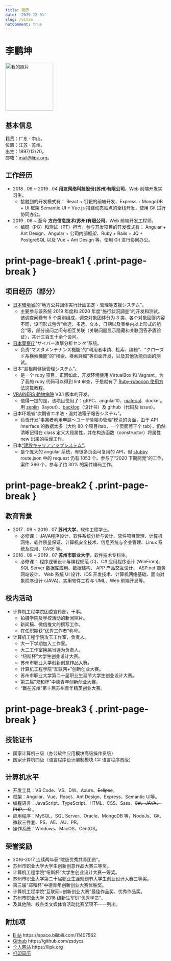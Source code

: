 ```yaml
---
title: 简历
date: '2019-12-31'
slug: /vitae
notComment: true
---
```


# 李鹏坤

<p><img src="https://lipk.oss-accelerate.aliyuncs.com/images/vitae.jpg" alt="我的照片" height="150px"></p>

## 基本信息

籍贯：广东 · 中山。  
位置：江苏 · 苏州。  
出生：1997/12/20。  
邮箱：mail@lipk.org。

## 工作经历

- 2018 . 09 ~ 2019 . 04 **用友网络科技股份(苏州)有限公司**，Web 前端开发实习生。
  - 接触到的开发模式有： React + 钉耙的前端开发、Express + MongoDB + UI 框架 Semantic UI + Vue.js 搭建动态站点的全栈开发，使用 Git 进行协同办公。
- 2019 . 06 ~ 至今 **方舟信息技术(苏州)有限公司**，Web 前端开发工程师。
  - 编码（PG）和测试（PT）担当。参与开发项目的开发模式有： Angular + Ant Design、Angular + 公司内部框架、Ruby + Rails + JQ + PostgreSQL 以及 Vue + Ant Design 等，使用 Git 进行协同办公。

# print-page-break1 { .print-page-break }

## 项目经历（部分）

- [日本環境省](https://www.env.go.jp/)的“地方公共団体実行計画策定・管理等支援システム”。
  - 主要参与该系统 2019 年度和 2020 年度“施行状況調査”的开发和测试。该调查问卷有 5 个类别组成，调查对象团体分为 3 类，各个对象回答内容不同，设问形式包含“单选、多选、文本，日期以及表格内以上形式的组合”等，部分设问之间有相互关联（关联问题显示隐藏和关联回答矛盾验证），共计三百五十余个设问。
- [日本警察庁](https://www.npa.go.jp/)“サイバー攻撃分析センタ”系统。
  - 负责“マスタメンテナンス機能”的“利用者申請、检索、编辑”、“クローズド系検索機能”的"検索、検索詳細"等页面开发，以及其他功能页面的测试。
- 日本“島根県健康管理システム”。
  - 是一个 ruby 项目，正因如此，开发环境使用 VirtualBox 和 Vagrant。为了我的 ruby 代码可以得到 lint 审查，于是就有了 [Ruby-rubocop 使用方法](https://www.lipk.org/blog/2020/05/15/how-to-use-ruby-rubocop/)这篇教程。
- [VRAINERS 動物病院](https://www.vrainers.jp/) V3.1 版本的开发。
  - 值得一提的是，该项目使用了：gRPC、angular10、[material](https://next.material.angular.io/components)、docker。用 [zeplin](https://zeplin.io/)（layout）、[backlog](https://backlog.com/)（设计书）及 github（代码及 issue）。
- 日本环境省“次期省エネ法・温対法電子報告システム”。
  - 负责开发“事業者利用申請～ユーザ情報の管理”模块的页面，由于 API interface 的数据太多（大约 80 个项目/tab，一个页面若干个 tab），仍然清晰记得在 class 定义大段属性，并在构造函数（constructor）将属性 new 出来的枯燥工作。
- 日本[“建設キャリアアップシステム”](https://www.ccus.jp/p/info)。
  - 是个庞大的 angular 系统，有很多页面可复用的 API，但 [stubby](https://www.npmjs.com/package/stubby) route.json 中的 request 仍有 1053 个。参与了“2020 下期開発”的工作，案件 396 个，参与了约 30% 的案件编码工作。

# print-page-break2 { .print-page-break }

## 教育背景

- 2017 . 09 ~ 2019 . 07 **苏州大学**，软件工程学士。  
  - 必修课：
JAVA程序设计、软件系统分析与设计、软件项目管理、计算机网络、软件质量保证、计算机安全技术、信息系统与企业管理、Linux 系统及应用、CASE 等。
- 2016 . 09 ~ 2019 . 07 **苏州市职业大学**，软件技术专科生。  
  - 必修课：
程序逻辑设计与编程规范 (C)、C# 应用程序设计 (WinFrom)、 SQL Server 数据库应用、数据结构、 APP 产品交互设计、 ASP.net 商务网站设计、 Web 系统 UI 设计、iOS 开发技术、计算机网络基础、面向对象程序设计 (JAVA)、实用软件工程与 UML、Web 前端开发等。  

## 校内活动

- 计算机工程学院团委宣传部，干事。  
  - 拍摄学院及学校活动的新闻照片。
  - 新闻稿、微信推文的撰写工作。
  - 在任职期获“优秀工作者”称号。  
- 计算机工程学院攻玉工作室，负责人。  
  - 大一下学期加入工作室。
  - 大二工作室换届当选为负责人。
  - “纽斯杯”大学生创业设计大赛。
  - 苏州市职业大学创新创意作品大赛。
  - 计算机工程学院“互联网+”创新创业大赛。
  - 苏州市职业大学第二十届职业生涯节大学生创业设计大赛。
  - 第三届“郑和杯”中德青年创新创业大赛。
  - “赢在苏州”第十届苏州青年精英创业大赛。

# print-page-break3 { .print-page-break }

## 技能证书

- 国家计算机三级（办公软件应用模块高级操作员级）
- 国家计算机四级（语言程序设计编制模块 C# 语言程序员级）

## 计算机水平

- 开发工具：VS Code、VS、DW、Axure、~~Eclipse~~。
- 框架：Angular、Vue、React、Ant Design、Express、Semantic UI等。
- 编程语言：JavaScript、TypeScript、HTML、CSS、Sass、~~C#、JAVA、 PHP、 C~~ 。
- 应用程序：MySQL、SQL Server、Oracle、MongoDB 等，NodeJs、Git、微软三件套、PS、AE、AU、PR。
- 操作系统：Windows、MacOS、CentOS。

## 荣誉奖励

- 2016-2017 连续两年获“院级优秀共青团员”。
- 苏州市职业大学大学生创新创意作品大赛三等奖。
- 计算机工程学院“纽斯杯”大学生创业设计大赛一等奖。
- 苏州市职业大学第二十届职业生涯规划节大学生创业设计大赛三等奖。
- 第三届“郑和杯”中德青年创新创业大赛优胜奖。
- 计算机工程学院“互联网+创新创业大赛”最佳作品奖、优秀作品奖。
- 苏州市职业大学 2016 级新生军训“优秀学员”。
- 及其他院、校各类文娱体育活动比赛奖项不一一列出。

<!-- ## 自我评价

1. 良好的沟通与表达能力，善于聆听，乐观幽默，以诚待人。
2. 良好的心态和责任感，吃苦耐劳，擅于团队合作，勇于面对挑战。
3. 良好的自主学习能力，善于发现、解决问题，勤于研究不断提高。 -->

## 附加项

<ul>
  <li><a href="https://space.bilibili.com/11407562" target="_blank">B 站</a><span class="print"> https://space.bilibili.com/11407562</span></li>
  <li><a href="https://github.com/zsdycs" target="_blank">Github</a><span class="print"> https://github.com/zsdycs</span></li>
  <li><a href="/" target="_blank">个人网站</a><span class="print"> https://lipk.org</span></li>
  <li class="notPrint"><a href="javascript:void(0);" onclick="window.print()" title="推荐使用基于 Chromium 的浏览器">打印简历</a></li>
</ul>
